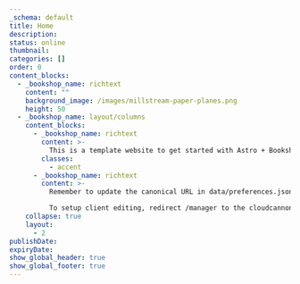 ```yaml
---
_schema: default
title: Home
description:
status: online
thumbnail:
categories: []
order: 0
content_blocks:
  - _bookshop_name: richtext
    content: ""
    background_image: /images/millstream-paper-planes.png
    height: 50
  - _bookshop_name: layout/columns
    content_blocks:
      - _bookshop_name: richtext
        content: >-
          This is a template website to get started with Astro + Bookshop + Cloudcannon.
        classes:
          - accent
      - _bookshop_name: richtext
        content: >-
          Remember to update the canonical URL in data/preferences.json.

          To setup client editing, redirect /manager to the cloudcannon client editing URL in astro.config.mjs.
    collapse: true
    layout:
      - 2
publishDate:
expiryDate:
show_global_header: true
show_global_footer: true
---
```

